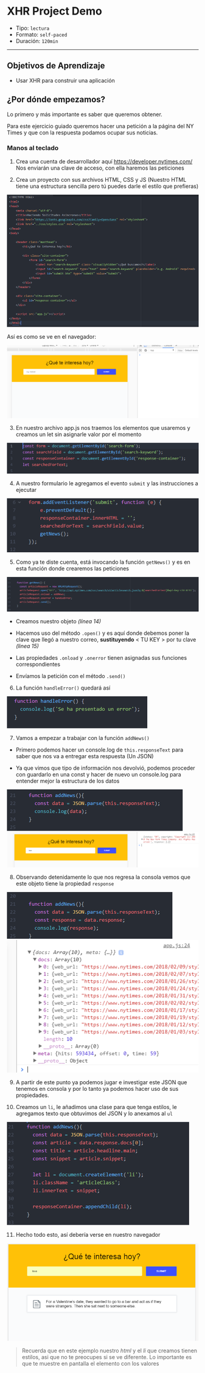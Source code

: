 # XHR Project Demo

- Tipo: `lectura`
- Formato: `self-paced`
- Duración: `120min`

***

## Objetivos de Aprendizaje

- Usar XHR para construir una aplicación

## ¿Por dónde empezamos?

Lo primero y más importante es saber que queremos obtener.

Para este ejercicio guiado queremos hacer una petición a la página del NY Times
y que con la respuesta podamos ocupar sus noticias.

### Manos al teclado

1. Crea una cuenta de desarrollador aquí https://developer.nytimes.com/
  Nos enviarán una clave de acceso, con ella haremos las peticiones

2. Crea un proyecto con sus archivos HTML, CSS y JS
  (Nuestro HTML tiene una estructura sencilla pero tú puedes darle el estilo que prefieras)

  ![index](imagenes/index-inicial.png)  

  Así es como se ve en el navegador:

  ![pantalla](imagenes/pantalla-inicial.png)

3. En nuestro archivo app.js nos traemos los elementos que usaremos y creamos un let sin asignarle valor por el momento

  ![elementos](imagenes/traemos-elementos.png)

4. A nuestro formulario le agregamos el evento `submit` y las instrucciones a ejecutar

  ![form](imagenes/form-addEvent.png)

5. Como ya te diste cuenta, está invocando la función `getNews()` y es en esta función donde crearemos las peticiones

  ![getnews](imagenes/getnews.png)

  - Creamos nuestro objeto _(línea 14)_

  - Hacemos uso del método `.open()` y es aquí donde debemos poner la clave que llegó a nuestro correo, **sustituyendo** < TU KEY > por tu clave _(linea 15)_

  - Las propiedades `.onload` y `.onerror` tienen asignadas sus funciones correspondientes

  - Envíamos la petición con el método `.send()`

6. La función `handleError()` quedará así

  ![handleError](imagenes/handle-error.png)

7. Vamos a empezar a trabajar con la función `addNews()`

  - Primero podemos hacer un console.log de `this.responseText` para saber que nos va a entregar esta respuesta (Un JSON)

  - Ya que vimos que tipo de información nos devolvió, podemos proceder con guardarlo en una const y hacer de nuevo un console.log para entender mejor la estructura de los datos

  ![addNews](imagenes/add-news1.png)
  ![consola-data](imagenes/consola-data.png)

8. Observando detenidamente lo que nos regresa la consola vemos que este objeto tiene la propiedad `response`

  ![addNews](imagenes/add-news2.png)
  ![consola-data](imagenes/consola-data2.png)

9. A partir de este punto ya podemos jugar e investigar este JSON que tenemos en consola y por lo tanto ya podemos hacer uso de sus propiedades.

10. Creamos un `li`, le añadimos una clase para que tenga estilos, le agregamos texto que obtuvimos del JSON y lo anexamos al `ul`

  ![addNews](imagenes/add-news3.png)

11. Hecho todo esto, así debería verse en nuestro navegador

  ![pantalla](imagenes/pantalla-final.png)

> Recuerda que en este ejemplo nuestro _html_ y el _li_ que creamos tienen estilos, asi que no te preocupes si se ve diferente. Lo importante es que te muestre en pantalla el elemento con los valores
